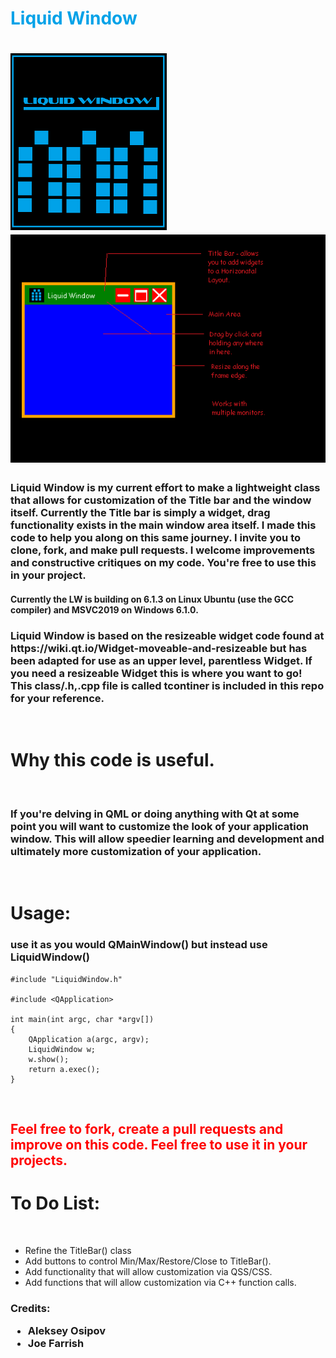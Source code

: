 <h1 style = "color: rgb(0,162,232);" > Liquid Window <h1> 

<img src = "Logo.png" width = 250/>
<img src = "images/GitHub/Git Hub Description.png">

<h3> Liquid Window is my current effort to make a lightweight class that allows for customization of the Title bar and the window itself. Currently the Title bar is simply a widget, drag functionality exists in the main window area itself. I made this code to help you along on this same journey. I invite you to clone, fork, and make pull requests. I welcome improvements and constructive critiques on my code. You're free to use this in your project. </h3>

<h4> Currently the LW is building on 6.1.3 on Linux Ubuntu (use the GCC compiler) and MSVC2019 on Windows 6.1.0.  


<br>

<h3> Liquid Window is based on the resizeable widget code found at https://wiki.qt.io/Widget-moveable-and-resizeable but has been adapted for use as an upper level, parentless Widget. If you need a resizeable Widget this is where you want to go! This class/.h,.cpp file is called tcontiner is included in this repo for your reference.
</h3>

<br>

<h1> Why this code is useful. </h1>

<br>

<h3> If you're delving in QML or doing anything with Qt at some point you will want to customize the look of your application window. This will allow speedier learning and development and ultimately more customization of your application.
</h3>

<br>

<h1> Usage: </h1>
<h3> use it as you would QMainWindow() but instead use LiquidWindow() </h3>

```
#include "LiquidWindow.h"

#include <QApplication>

int main(int argc, char *argv[])
{
    QApplication a(argc, argv);
    LiquidWindow w;
    w.show();
    return a.exec();
}

```

<br>

<h2 style = "color: red" > Feel free to fork, create a pull requests and improve on this code. Feel free to use it in your projects.

<br>

<h1> To Do List: </h1>
<br> 
<ul>
<li> Refine the TitleBar() class </li>
<li> Add buttons to control Min/Max/Restore/Close to TitleBar().</li>
<li> Add functionality that will allow customization via QSS/CSS. </li>
<li> Add functions that will allow customization via C++ function calls. </li>
</ul>

<h3> Credits:
<br>
<ul>
<li> Aleksey Osipov </li>
<li> Joe Farrish </li>
</ul>

